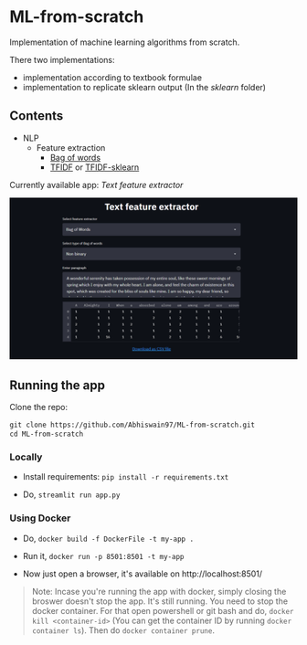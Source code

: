 # ML-from-scratch

Implementation of machine learning algorithms from scratch.

There two implementations:
- implementation according to textbook formulae
- implementation to replicate sklearn output (In the *sklearn* folder)

## Contents

- NLP
    - Feature extraction 
        - [Bag of words](https://github.com/Abhiswain97/ML-from-scratch/blob/master/NLP/feature_extraction/BOW.py) 
        - [TFIDF](https://github.com/Abhiswain97/ML-from-scratch/blob/master/NLP/feature_extraction/Tfidf.py) or [TFIDF-sklearn](https://github.com/Abhiswain97/ML-from-scratch/blob/master/sklearn/NLP/feature_extraction/Tfidf.py) 

Currently available app: *Text feature extractor*

<p align="center">
  <img src="txt_ext.gif">
</p>


## Running the app

Clone the repo:
```
git clone https://github.com/Abhiswain97/ML-from-scratch.git
cd ML-from-scratch
```

### Locally

- Install requirements: `pip install -r requirements.txt`

- Do, `streamlit run app.py`

### Using Docker

- Do, `docker build -f DockerFile -t my-app .`

- Run it, `docker run -p 8501:8501 -t my-app`

- Now just open a browser, it's available on http://localhost:8501/

> Note: Incase you're running the app with docker, simply closing the broswer doesn't stop the app. It's still running. You need to stop the docker container. For that open powershell or git bash and do, `docker kill <container-id>` (You can get the container ID by running `docker container ls`). Then do `docker container prune`. 

